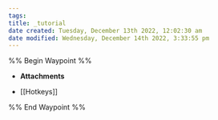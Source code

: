 ```yaml
---
tags: 
title: _tutorial
date created: Tuesday, December 13th 2022, 12:02:30 am
date modified: Wednesday, December 14th 2022, 3:33:55 pm
---
```


%% Begin Waypoint %%
- **Attachments**

- [[Hotkeys]]

%% End Waypoint %%
